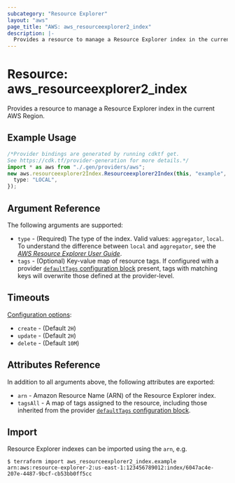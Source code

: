 ```yaml
---
subcategory: "Resource Explorer"
layout: "aws"
page_title: "AWS: aws_resourceexplorer2_index"
description: |-
  Provides a resource to manage a Resource Explorer index in the current AWS Region.
---
```


# Resource: aws\_resourceexplorer2\_index

Provides a resource to manage a Resource Explorer index in the current AWS Region.

## Example Usage

```typescript
/*Provider bindings are generated by running cdktf get.
See https://cdk.tf/provider-generation for more details.*/
import * as aws from "./.gen/providers/aws";
new aws.resourceexplorer2Index.Resourceexplorer2Index(this, "example", {
  type: "LOCAL",
});

```

## Argument Reference

The following arguments are supported:

* `type` - (Required) The type of the index. Valid values: `aggregator`, `local`. To understand the difference between `local` and `aggregator`, see the [*AWS Resource Explorer User Guide*](https://docs.aws.amazon.com/resource-explorer/latest/userguide/manage-aggregator-region.html).
* `tags` - (Optional) Key-value map of resource tags. If configured with a provider [`defaultTags` configuration block](https://registry.terraform.io/providers/hashicorp/aws/latest/docs#default_tags-configuration-block) present, tags with matching keys will overwrite those defined at the provider-level.

## Timeouts

[Configuration options](https://developer.hashicorp.com/terraform/language/resources/syntax#operation-timeouts):

* `create` - (Default `2H`)
* `update` - (Default `2H`)
* `delete` - (Default `10M`)

## Attributes Reference

In addition to all arguments above, the following attributes are exported:

* `arn` - Amazon Resource Name (ARN) of the Resource Explorer index.
* `tagsAll` - A map of tags assigned to the resource, including those inherited from the provider [`defaultTags` configuration block](https://registry.terraform.io/providers/hashicorp/aws/latest/docs#default_tags-configuration-block).

## Import

Resource Explorer indexes can be imported using the `arn`, e.g.

```console
$ terraform import aws_resourceexplorer2_index.example arn:aws:resource-explorer-2:us-east-1:123456789012:index/6047ac4e-207e-4487-9bcf-cb53bb0ff5cc
```
